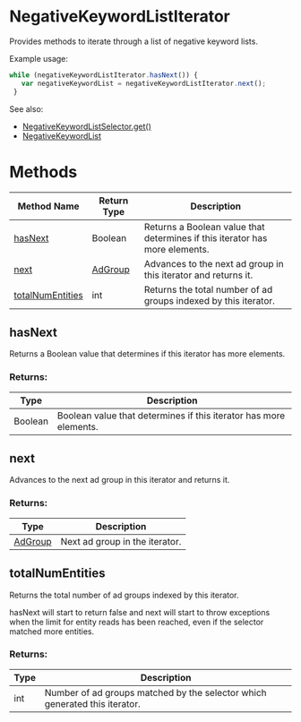# NegativeKeywordListIterator
Provides methods to iterate through a list of negative keyword lists.

Example usage:
```javascript
while (negativeKeywordListIterator.hasNext()) {
   var negativeKeywordList = negativeKeywordListIterator.next();
 }
```

See also:
- [NegativeKeywordListSelector.get()](./NegativeKeywordListSelector#get)
- [NegativeKeywordList](./NegativeKeywordList)

# Methods
|Method Name|Return Type|Description|
|-|-|-
[hasNext](#hasnext)|Boolean|Returns a Boolean value that determines if this iterator has more elements.
[next](#next)|[AdGroup](./AdGroup)|Advances to the next ad group in this iterator and returns it.<br />
[totalNumEntities](#totalnumentities)|int|Returns the total number of ad groups indexed by this iterator.

## <a name="hasnext"></a>hasNext
Returns a Boolean value that determines if this iterator has more elements.
### Returns:
|Type|Description|
|-|-
Boolean|Boolean value that determines if this iterator has more elements.

## <a name="next"></a>next
Advances to the next ad group in this iterator and returns it.

### Returns:
|Type|Description|
|-|-
[AdGroup](./AdGroup)|Next ad group in the iterator.

## <a name="totalnumentities"></a>totalNumEntities
Returns the total number of ad groups indexed by this iterator.


hasNext will start to return false and next will start to throw exceptions when the limit for entity reads has been reached, even if the selector matched more entities.
### Returns:
|Type|Description|
|-|-
int|Number of ad groups matched by the selector which generated this iterator.

